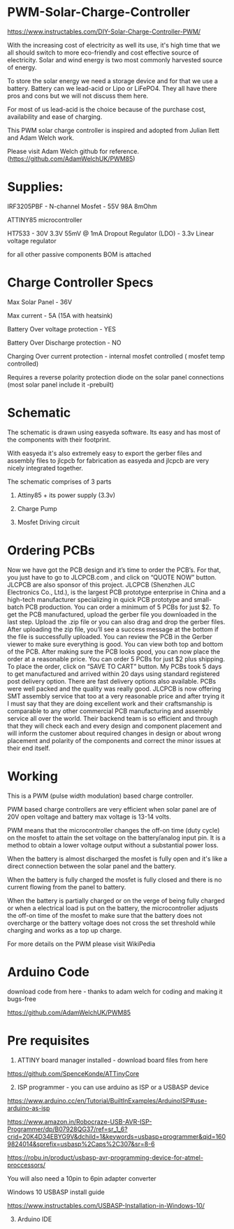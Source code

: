 # PWM-Solar-Charge-Controller

https://www.instructables.com/DIY-Solar-Charge-Controller-PWM/

With the increasing cost of electricity as well its use, it's high time that we all should switch to more eco-friendly and cost effective source of electricity.
Solar and wind energy is two most commonly harvested source of energy.

To store the solar energy we need a storage device and for that we use a battery. Battery can we lead-acid or Lipo or LiFePO4. They all have there pros and cons but we will not discuss them here. 

For most of us lead-acid is the choice because of the purchase cost, availability and ease of charging.

This PWM solar charge controller is inspired and adopted from Julian Ilett and Adam Welch work.

Please visit Adam Welch github for reference. (https://github.com/AdamWelchUK/PWM85)

# Supplies:
IRF3205PBF - N-channel Mosfet - 55V 98A 8mOhm

ATTINY85 microcontroller

HT7533 - 30V 3.3V 55mV @ 1mA Dropout Regulator (LDO) - 3.3v Linear voltage regulator

for all other passive components BOM is attached

# Charge Controller Specs
Max Solar Panel - 36V

Max current - 5A (15A with heatsink)

Battery Over voltage protection - YES

Battery Over Discharge protection - NO

Charging Over current protection - internal mosfet controlled ( mosfet temp controlled)

Requires a reverse polarity protection diode on the solar panel connections (most solar panel include it -prebuilt)

# Schematic

The schematic is drawn using easyeda software. Its easy and has most of the components with their footprint.

With easyeda it's also extremely easy to export the gerber files and assembly files to jlcpcb for fabrication as easyeda and jlcpcb are very nicely integrated together.

The schematic comprises of 3 parts

1) Attiny85 + its power supply (3.3v)

2) Charge Pump

3) Mosfet Driving circuit

# Ordering PCBs

Now we have got the PCB design and it’s time to order the PCB’s. For that, you just have to go to JLCPCB.com , and click on “QUOTE NOW” button.
JLCPCB are also sponsor of this project. JLCPCB (Shenzhen JLC Electronics Co., Ltd.), is the largest PCB prototype enterprise in China and a high-tech manufacturer specializing in quick PCB prototype and small-batch PCB production. You can order a minimum of 5 PCBs for just $2. To get the PCB manufactured, upload the gerber file you downloaded in the last step. Upload the .zip file or you can also drag and drop the gerber files. After uploading the zip file, you’ll see a success message at the bottom if the file is successfully uploaded. You can review the PCB in the Gerber viewer to make sure everything is good. You can view both top and bottom of the PCB. After making sure the PCB looks good, you can now place the order at a reasonable price. You can order 5 PCBs for just $2 plus shipping. To place the order, click on “SAVE TO CART” button. My PCBs took 5 days to get manufactured and arrived within 20 days using standard registered post delivery option. There are fast delivery options also available. PCBs were well packed and the quality was really good. JLCPCB is now offering SMT assembly service that too at a very reasonable price and after trying it I must say that they are doing excellent work and their craftsmanship is comparable to any other commercial PCB manufacturing and assembly service all over the world. Their backend team is so efficient and through that they will check each and every design and component placement and will inform the customer about required changes in design or about wrong placement and polarity of the components and correct the minor issues at their end itself.

# Working

This is a PWM (pulse width modulation) based charge controller.

PWM based charge controllers are very efficient when solar panel are of 20V open voltage and battery max voltage is 13-14 volts.

PWM means that the microcontroller changes the off-on time (duty cycle) on the mosfet to attain the set voltage on the battery/analog input pin. It is a method to obtain a lower voltage output without a substantial power loss.

When the battery is almost discharged the mosfet is fully open and it's like a direct connection between the solar panel and the battery.

When the battery is fully charged the mosfet is fully closed and there is no current flowing from the panel to battery.

When the battery is partially charged or on the verge of being fully charged or when a electrical load is put on the battery, the microcontroller adjusts the off-on time of the mosfet to make sure that the battery does not overcharge or the battery voltage does not cross the set threshold while charging and works as a top up charge.

For more details on the PWM please visit WikiPedia

# Arduino Code
download code from here - thanks to adam welch for coding and making it bugs-free

https://github.com/AdamWelchUK/PWM85

# Pre requisites

1) ATTINY board manager installed - download board files from here

https://github.com/SpenceKonde/ATTinyCore

2) ISP programmer - you can use arduino as ISP or a USBASP device

https://www.arduino.cc/en/Tutorial/BuiltInExamples/ArduinoISP#use-arduino-as-isp

https://www.amazon.in/Robocraze-USB-AVR-ISP-Programmer/dp/B07928QG37/ref=sr_1_6?crid=20K4D34EBYG9V&dchild=1&keywords=usbasp+programmer&qid=1609824014&sprefix=usbasp%2Caps%2C307&sr=8-6

https://robu.in/product/usbasp-avr-programming-device-for-atmel-proccessors/

You will also need a 10pin to 6pin adapter converter

Windows 10 USBASP install guide

https://www.instructables.com/USBASP-Installation-in-Windows-10/

3) Arduino IDE

